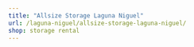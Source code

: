 ```yaml
---
title: "Allsize Storage Laguna Niguel"
url: /laguna-niguel/allsize-storage-laguna-niguel/
shop: storage rental
---
```

